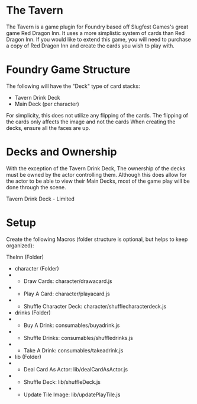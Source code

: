 # The Tavern

The Tavern is a game plugin for Foundry based off Slugfest Games's great game Red Dragon Inn.  It uses a more simplistic system of cards than Red Dragon Inn.  If you would like to extend this game, you will need to purchase a copy of Red Dragon Inn and create the cards you wish to play with.

# Foundry Game Structure

The following will have the "Deck" type of card stacks:

- Tavern Drink Deck
- Main Deck (per character)

For simplicity, this does not utilize any flipping of the cards.  The flipping of the cards only affects the image and not the cards When creating the decks, ensure all the faces are up.

# Decks and Ownership

With the exception of the Tavern Drink Deck, The ownership of the decks must be owned by the actor controlling them.  Although this does allow for the actor to be able to view their Main Decks, most of the game play will be done through the scene.

  Tavern Drink Deck - Limited


# Setup

Create the following Macros (folder structure is optional, but helps to keep organized):

   TheInn (Folder)
   - character (Folder)
   - - Draw Cards: character/drawacard.js
   - - Play A Card: character/playacard.js
   - - Shuffle Character Deck: character/shufflecharacterdeck.js
   - drinks (Folder)
   - - Buy A Drink: consumables/buyadrink.js
   - - Shuffle Drinks: consumables/shuffledrinks.js
   - - Take A Drink: consumables/takeadrink.js
   - lib (Folder)
   - - Deal Card As Actor: lib/dealCardAsActor.js
   - - Shuffle Deck: lib/shuffleDeck.js
   - - Update Tile Image: lib/updatePlayTile.js
